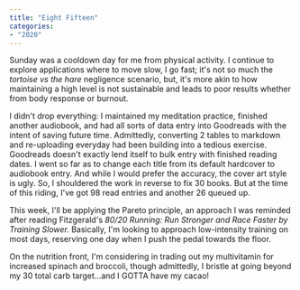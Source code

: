 ```yaml
---
title: "Eight Fifteen"
categories:
- "2020"
---
```


Sunday was a cooldown day for me from physical activity.  I continue to explore applications where to move slow, I go fast; it's not so much the *tortoise vs the hare* negligence scenario, but, it's more akin to how maintaining a high level is not sustainable and leads to poor results whether from body response or burnout.

I didn't drop everything:  I maintained my meditation practice, finished another audiobook, and had all sorts of data entry into Goodreads with the intent of saving future time.  Admittedly, converting 2 tables to markdown and re-uploading everyday had been building into a tedious exercise.  Goodreads doesn't exactly lend itself to bulk entry with finished reading dates.  I went so far as to change each title from its default hardcover to audiobook entry.  And while I would prefer the accuracy, the cover art style is ugly.  So, I shouldered the work in reverse to fix 30 books.  But at the time of this riding, I've got 98 read entries and another 26 queued up.

This week, I'll be applying the Pareto principle, an approach I was reminded after reading Fitzgerald's *80/20 Running: Run Stronger and Race Faster by Training Slower.*  Basically, I'm looking to approach low-intensity training on most days, reserving one day when I push the pedal towards the floor.

On the nutrition front, I'm considering in trading out my multivitamin for increased spinach and broccoli, though admittedly, I bristle at going beyond my 30 total carb target...and I GOTTA have my cacao!